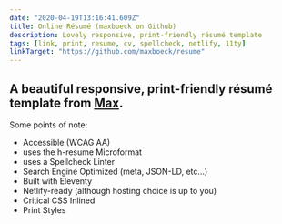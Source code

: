 ```yaml
---
date: "2020-04-19T13:16:41.609Z"
title: Online Résumé (maxboeck on Github)
description: Lovely responsive, print-friendly résumé template
tags: [link, print, resume, cv, spellcheck, netlify, 11ty]
linkTarget: "https://github.com/maxboeck/resume"
---
```

A beautiful responsive, print-friendly résumé template from [Max](https://mxb.dev/).
---

Some points of note:

- Accessible (WCAG AA)
- uses the h-resume Microformat
- uses a Spellcheck Linter
- Search Engine Optimized (meta, JSON-LD, etc...)
- Built with Eleventy
- Netlify-ready (although hosting choice is up to you)
- Critical CSS Inlined
- Print Styles
